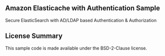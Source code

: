 ## Amazon Elasticache with Authentication Sample

Secure ElasticSearch with AD/LDAP based Authentication & Authorization

## License Summary

This sample code is made available under the BSD-2-Clause license. 
